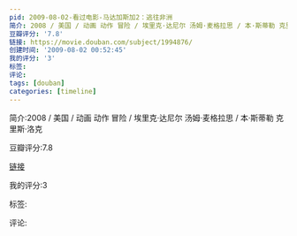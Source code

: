 ```yaml
---
pid: 2009-08-02-看过电影-马达加斯加2：逃往非洲
简介: 2008 / 美国 / 动画 动作 冒险 / 埃里克·达尼尔 汤姆·麦格拉思 / 本·斯蒂勒 克里斯·洛克
豆瓣评分: '7.8'
链接: https://movie.douban.com/subject/1994876/
创建时间: '2009-08-02 00:52:45'
我的评分: '3'
标签:
评论:
tags: [douban]
categories: [timeline]
---
```

简介:2008 / 美国 / 动画 动作 冒险 / 埃里克·达尼尔 汤姆·麦格拉思 / 本·斯蒂勒 克里斯·洛克

豆瓣评分:7.8

[链接](https://movie.douban.com/subject/1994876/)

我的评分:3

标签:

评论:

